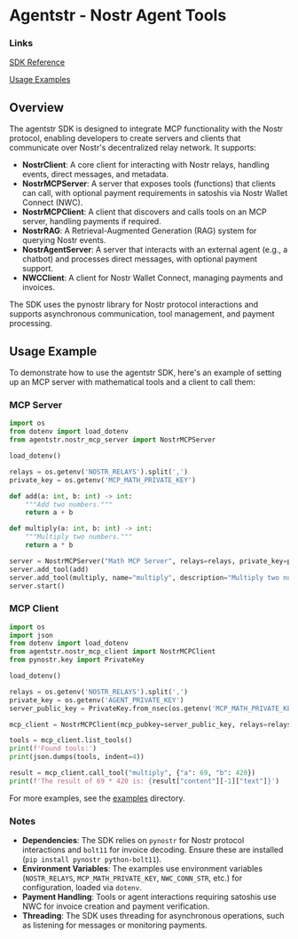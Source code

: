 # Agentstr - Nostr Agent Tools

### Links

[SDK Reference](https://agentstr.com/docs)

[Usage Examples](https://agentstr.com/usage)



## Overview
The agentstr SDK is designed to integrate MCP functionality with the Nostr protocol, enabling developers to create servers and clients that communicate over Nostr's decentralized relay network. It supports:

+ **NostrClient**: A core client for interacting with Nostr relays, handling events, direct messages, and metadata.
+ **NostrMCPServer**: A server that exposes tools (functions) that clients can call, with optional payment requirements in satoshis via Nostr Wallet Connect (NWC).
+ **NostrMCPClient**: A client that discovers and calls tools on an MCP server, handling payments if required.
+ **NostrRAG**: A Retrieval-Augmented Generation (RAG) system for querying Nostr events.
+ **NostrAgentServer**: A server that interacts with an external agent (e.g., a chatbot) and processes direct messages, with optional payment support.
+ **NWCClient**: A client for Nostr Wallet Connect, managing payments and invoices.

The SDK uses the pynostr library for Nostr protocol interactions and supports asynchronous communication, tool management, and payment processing.

## Usage Example
To demonstrate how to use the agentstr SDK, here's an example of setting up an MCP server with mathematical tools and a client to call them:

### MCP Server
```python
import os
from dotenv import load_dotenv
from agentstr.nostr_mcp_server import NostrMCPServer

load_dotenv()

relays = os.getenv('NOSTR_RELAYS').split(',')
private_key = os.getenv('MCP_MATH_PRIVATE_KEY')

def add(a: int, b: int) -> int:
    """Add two numbers."""
    return a + b

def multiply(a: int, b: int) -> int:
    """Multiply two numbers."""
    return a * b

server = NostrMCPServer("Math MCP Server", relays=relays, private_key=private_key)
server.add_tool(add)
server.add_tool(multiply, name="multiply", description="Multiply two numbers")
server.start()
```

### MCP Client
```python
import os
import json
from dotenv import load_dotenv
from agentstr.nostr_mcp_client import NostrMCPClient
from pynostr.key import PrivateKey

load_dotenv()

relays = os.getenv('NOSTR_RELAYS').split(',')
private_key = os.getenv('AGENT_PRIVATE_KEY')
server_public_key = PrivateKey.from_nsec(os.getenv('MCP_MATH_PRIVATE_KEY')).public_key.bech32()

mcp_client = NostrMCPClient(mcp_pubkey=server_public_key, relays=relays, private_key=private_key)

tools = mcp_client.list_tools()
print(f'Found tools:')
print(json.dumps(tools, indent=4))

result = mcp_client.call_tool("multiply", {"a": 69, "b": 420})
print(f'The result of 69 * 420 is: {result["content"][-1]["text"]}')
```

For more examples, see the [examples](examples) directory.

### Notes
+ **Dependencies**: The SDK relies on `pynostr` for Nostr protocol interactions and `bolt11` for invoice decoding. Ensure these are installed (`pip install pynostr python-bolt11`).
+ **Environment Variables**: The examples use environment variables (`NOSTR_RELAYS`, `MCP_MATH_PRIVATE_KEY`, `NWC_CONN_STR`, etc.) for configuration, loaded via `dotenv`.
+ **Payment Handling**: Tools or agent interactions requiring satoshis use NWC for invoice creation and payment verification.
+ **Threading**: The SDK uses threading for asynchronous operations, such as listening for messages or monitoring payments.
